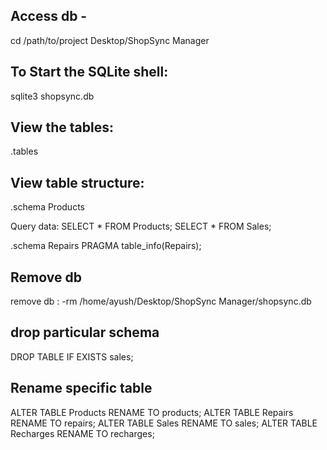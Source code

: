 ## Access db -
cd /path/to/project
Desktop/ShopSync Manager

## To Start the SQLite shell:
sqlite3 shopsync.db

## View the tables:
.tables

## View table structure:
.schema Products

Query data:
SELECT * FROM Products;
SELECT * FROM Sales;

.schema Repairs
PRAGMA table_info(Repairs);

## Remove db
remove db : -rm /home/ayush/Desktop/ShopSync Manager/shopsync.db

## drop particular schema
DROP TABLE IF EXISTS sales;

## Rename specific table
ALTER TABLE Products RENAME TO products;
ALTER TABLE Repairs RENAME TO repairs;
ALTER TABLE Sales RENAME TO sales;
ALTER TABLE Recharges RENAME TO recharges;
